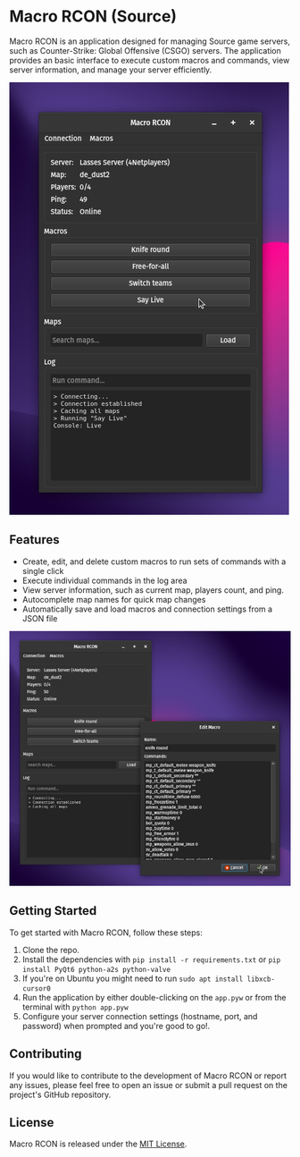 
# Macro RCON (Source)

Macro RCON is an application designed for managing Source game servers, such as Counter-Strike: Global Offensive (CSGO) servers. The application provides an basic interface to execute custom macros and commands, view server information, and manage your server efficiently.

![RCON Macros for CSGO](screenshots/main.png)

## Features

- Create, edit, and delete custom macros to run sets of commands with a single click
- Execute individual commands in the log area
- View server information, such as current map, players count, and ping.
- Autocomplete map names for quick map changes
- Automatically save and load macros and connection settings from a JSON file

![RCON Macro Editing](screenshots/edit.png)

## Getting Started

To get started with Macro RCON, follow these steps:

1. Clone the repo.
1. Install the dependencies with `pip install -r requirements.txt` or `pip install PyQt6 python-a2s python-valve`
1. If you're on Ubuntu you might need to run `sudo apt install libxcb-cursor0`
1. Run the application by either double-clicking on the `app.pyw` or from the terminal with `python app.pyw`
2. Configure your server connection settings (hostname, port, and password) when prompted and you're good to go!.

## Contributing

If you would like to contribute to the development of Macro RCON or report any issues, please feel free to open an issue or submit a pull request on the project's GitHub repository.

## License

Macro RCON is released under the [MIT License](LICENSE).
